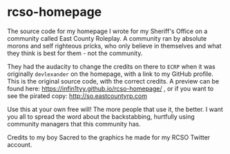 # rcso-homepage

The source code for my homepage I wrote for my Sheriff's Office on a community called East County Roleplay. A community ran by absolute morons and self righteous pricks, who only believe in themselves and what they think is best for them - not the community.

They had the audacity to change the credits on there to `ECRP` when it was originally `devlexander` on the homepage, with a link to my GitHub profile. This is the original source code, with the correct credits. A preview can be found here: https://infin1tyy.github.io/rcso-homepage/ , or if you want to see the pirated copy: http://so.eastcountyrp.com

Use this at your own free will! The more people that use it, the better. I want you all to spread the word about the backstabbing, hurtfully using community managers that this community has.

Credits to my boy Sacred to the graphics he made for my RCSO Twitter account.
